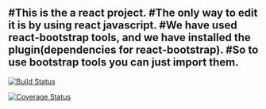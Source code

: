 #This is the a react project.
#The only way to edit it is by using react javascript.
#We have used react-bootstrap tools, and we have installed the plugin(dependencies for react-bootstrap).
#So to use bootstrap tools you can just import them.
------------------------------------------------------------------------------------------------------------------



[![Build Status](https://travis-ci.com/Legend-45/SD_project.svg?branch=main)](https://travis-ci.com/Legend-45/SD_project)

[![Coverage Status](https://coveralls.io/repos/github/Legend-45/SD_project/badge.svg?branch=main)](https://coveralls.io/github/Legend-45/SD_project?branch=main)


